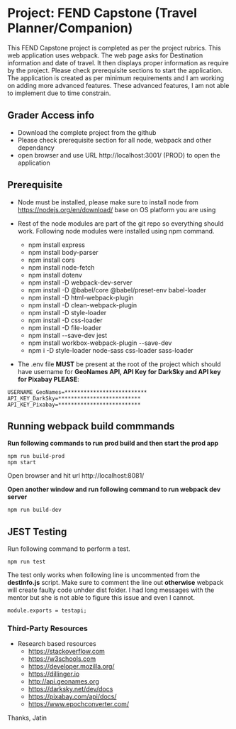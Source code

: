 # Project: FEND Capstone (Travel Planner/Companion)

This FEND Capstone  project is completed as per the project rubrics. This web application uses webpack. The web page asks for Destination information and date of travel. It then displays proper information as require by the project. Please check prerequisite sections to start the application. The application is created as per minimum requirements and I am working on adding more advanced features. These advanced features, I am not able to implement due to time constrain. 

## Grader Access info    
- Download the complete project from the github 
- Please check prerequisite section for all node, webpack and other dependancy  
- open browser and use URL http://localhost:3001/ (PROD) to open the application

## Prerequisite
- Node must be installed, please make sure to install node from https://nodejs.org/en/download/ base on OS platform you are using
- Rest of the node modules are part of the git repo so everything should work. Following node modules were installed using npm command. 
   - npm install express
   - npm install body-parser
   - npm install cors
   - npm install node-fetch
   - npm install dotenv
   - npm install -D webpack-dev-server
   - npm install -D @babel/core @babel/preset-env babel-loader
   - npm install -D html-webpack-plugin
   - npm install -D clean-webpack-plugin
   - npm install -D style-loader
   - npm install -D css-loader
   - npm install -D file-loader
   - npm install --save-dev jest
   - npm install workbox-webpack-plugin --save-dev
   - npm i -D style-loader node-sass css-loader sass-loader   

-  The .env file **MUST** be present at the root of the project which should have username for **GeoNames API, API Key for DarkSky and API key for Pixabay PLEASE**:
```
USERNAME_GeoNames=**************************
API_KEY_DarkSky=**************************
API_KEY_Pixabay=**************************
```

## Running webpack build commmands

**Run following commands to run prod build and then start the prod app**
```
npm run build-prod
npm start
```
Open browser and hit url http://localhost:8081/

**Open another window and run following command to run webpack dev server**
```
npm run build-dev
```

## JEST Testing

Run following command to perform a test. 
```
npm run test
```

The test only works when following line is uncommented from the **destInfo.js** script. Make sure to comment the line out **otherwise** webpack will create faulty code unhder dist folder. I had long messages with the mentor but she is not able to figure this issue and even I cannot. 
```
module.exports = testapi;
```

### Third-Party Resources
- Research based resources
    - https://stackoverflow.com
    - https://w3schools.com
    - https://developer.mozilla.org/
    - https://dillinger.io
    - http://api.geonames.org
    - https://darksky.net/dev/docs
    - https://pixabay.com/api/docs/
    - https://www.epochconverter.com/

Thanks,
Jatin

